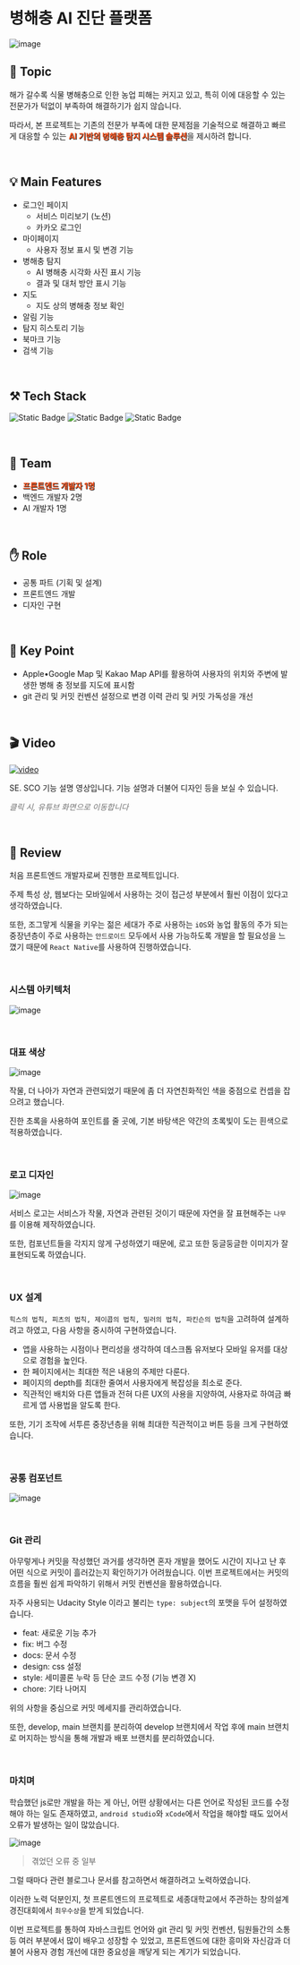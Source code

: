 # 병해충 AI 진단 플랫폼

![image](/images/project/sesco/main.webp)

## :pushpin: Topic

해가 갈수록 식물 병해충으로 인한 농업 피해는 커지고 있고, 특히 이에 대응할 수 있는 전문가가 턱없이 부족하여 해결하기가 쉽지 않습니다.

따라서, 본 프로젝트는 기존의 전문가 부족에 대한 문제점을 기술적으로 해결하고 빠르게 대응할 수 있는 <span style="color: #FF5722; font-weight: 700; text-shadow: 1px 1px 1px black">AI 기반의 병해충 탐지 시스템 솔루션</span>을 제시하려 합니다.

&nbsp;

## :bulb: Main Features

- 로그인 페이지
  - 서비스 미리보기 (노션)
  - 카카오 로그인
- 마이페이지
  - 사용자 정보 표시 및 변경 기능
- 병해충 탐지
  - AI 병해충 시각화 사진 표시 기능
  - 결과 및 대처 방안 표시 기능
- 지도
  - 지도 상의 병해충 정보 확인
- 알림 기능
- 탐지 히스토리 기능
- 북마크 기능
- 검색 기능

&nbsp;

## :hammer_and_pick: Tech Stack

![Static Badge](https://img.shields.io/badge/JavaScript-F7DF1E?style=flat-square&logo=JavaScript&logoColor=black)
![Static Badge](https://img.shields.io/badge/React--Native-61DAFB?style=flat-square&logo=React&logoColor=black)
![Static Badge](https://img.shields.io/badge/Styled_Components-DB7093?style=flat-square&logo=styledcomponents&logoColor=white)

&nbsp;

## :two_men_holding_hands: Team

- <span style="color: #FF5722; font-weight: 700; text-shadow: 1px 1px 1px black">프론트엔드 개발자 1명</span>
- 백엔드 개발자 2명
- AI 개발자 1명

&nbsp;

## :raised_hand: Role

- 공통 파트 (기획 및 설계)
- 프론트엔드 개발
- 디자인 구현

&nbsp;

## :key: Key Point

- Apple•Google Map 및 Kakao Map API를 활용하여 사용자의 위치와 주변에 발생한 병해 충 정보를 지도에 표시함 
- git 관리 및 커밋 컨벤션 설정으로 변경 이력 관리 및 커밋 가독성을 개선

&nbsp;

## :clapper: Video

[![video](https://img.youtube.com/vi/uGhjUrU8ukk/0.jpg)](https://youtu.be/uGhjUrU8ukk)

SE. SCO 기능 설명 영상입니다. 기능 설명과 더불어 디자인 등을 보실 수 있습니다.

<span style="font-style: italic; opacity: 0.6">클릭 시, 유튜브 화면으로 이동합니다</span>

&nbsp;

## :page_facing_up: Review

처음 프론트엔드 개발자로써 진행한 프로젝트입니다.

주제 특성 상, 웹보다는 모바일에서 사용하는 것이 접근성 부분에서 훨씬 이점이 있다고 생각하였습니다.

또한, 조그맣게 식물을 키우는 젊은 세대가 주로 사용하는 `iOS`와 농업 활동의 주가 되는 중장년층이 주로 사용하는 `안드로이드` 모두에서 사용 가능하도록 개발을 할 필요성을 느꼈기 때문에 `React Native`를 사용하여 진행하였습니다.

&nbsp;

### 시스템 아키텍처

![image](/images/project/sesco/architecture.png)

&nbsp;

### 대표 색상

![image](/images/project/sesco/colors.png)

작물, 더 나아가 자연과 관련되었기 때문에 좀 더 자연친화적인 색을 중점으로 컨셉을 잡으려고 했습니다.

진한 초록을 사용하여 포인트를 줄 곳에, 기본 바탕색은 약간의 초록빛이 도는 흰색으로 적용하였습니다.

&nbsp;

### 로고 디자인

![image](/images/project/sesco/logo.png)

서비스 로고는 서비스가 작물, 자연과 관련된 것이기 때문에 자연을 잘 표현해주는 `나무`를 이용해 제작하였습니다.

또한, 컴포넌트들을 각지지 않게 구성하였기 때문에, 로고 또한 둥글둥글한 이미지가 잘 표현되도록 하였습니다.

&nbsp;

### UX 설계

`힉스의 법칙, 피츠의 법칙, 제이콥의 법칙, 밀러의 법칙, 파킨슨의 법칙`을 고려하여 설계하려고 하였고, 다음 사항을 중시하여 구현하였습니다.

- 앱을 사용하는 시점이나 편리성을 생각하여 데스크톱 유저보다 모바일 유저를 대상으로 경험을 높인다.
- 한 페이지에서는 최대한 적은 내용의 주제만 다룬다.
- 페이지의 depth를 최대한 줄여서 사용자에게 복잡성을 최소로 준다.
- 직관적인 배치와 다른 앱들과 전혀 다른 UX의 사용을 지양하여, 사용자로 하여금 빠르게 앱 사용법을 알도록 한다.

또한, 기기 조작에 서투른 중장년층을 위해 최대한 직관적이고 버튼 등을 크게 구현하였습니다.

&nbsp;

### 공통 컴포넌트

![image](/images/project/sesco/components.png)

&nbsp;

### Git 관리

아무렇게나 커밋을 작성했던 과거를 생각하면 혼자 개발을 했어도 시간이 지나고 난 후 어떤 식으로 커밋이 흘러갔는지 확인하기가 어려웠습니다. 이번 프로젝트에서는 커밋의 흐름을 훨씬 쉽게 파악하기 위해서 커밋 컨벤션을 활용하였습니다.

자주 사용되는 Udacity Style 이라고 불리는 `type: subject`의 포맷을 두어 설정하였습니다.

- feat: 새로운 기능 추가
- fix: 버그 수정
- docs: 문서 수정
- design: css 설정
- style: 세미콜론 누락 등 단순 코드 수정 (기능 변경 X)
- chore: 기타 나머지

위의 사항을 중심으로 커밋 메세지를 관리하였습니다.

또한, develop, main 브랜치를 분리하여 develop 브랜치에서 작업 후에 main 브랜치로 머지하는 방식을 통해 개발과 배포 브랜치를 분리하였습니다.

&nbsp;

### 마치며

학습했던 js로만 개발을 하는 게 아닌, 어떤 상황에서는 다른 언어로 작성된 코드를 수정해야 하는 일도 존재하였고, `android studio`와 `xCode`에서 작업을 해야할 때도 있어서 오류가 발생하는 일이 많았습니다.

![image](/images/project/sesco/fix_android.png)
> 겪었던 오류 중 일부

그럴 때마다 관련 블로그나 문서를 참고하면서 해결하려고 노력하였습니다.

이러한 노력 덕분인지, 첫 프론트엔드의 프로젝트로 세종대학교에서 주관하는 창의설계경진대회에서 `최우수상`을 받게 되었습니다.

이번 프로젝트를 통하여 자바스크립트 언어와 git 관리 및 커밋 컨벤션, 팀원들간의 소통 등 여러 부분에서 많이 배우고 성장할 수 있었고, 프론트엔드에 대한 흥미와 자신감과 더불어 사용자 경험 개선에 대한 중요성을 깨닿게 되는 계기가 되었습니다.
